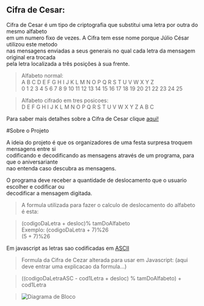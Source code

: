 ## Cifra de Cesar:

Cifra de Cesar é um tipo de criptografia que substitui uma letra por outra do mesmo alfabeto  
em um numero fixo de vezes. A Cifra tem esse nome porque Júlio César utilizou este metodo   
nas mensagens enviadas a seus generais no qual cada letra da mensagem original era trocada     
pela letra localizada a três posições à sua frente.


>Alfabeto normal:  
>A B C D E F G H I J  K  L  M  N  O  P  Q  R  S  T  U  V  W  X  Y  Z   
>0 1 2 3 4 5 6 7 8 9  10 11 12 13 14 15 16 17 18 19 20 21 22 23 24 25   

>Alfabeto cifrado em tres posicoes:    
>D E F G H I J K L M  N  O  P  Q  R  S  T  U  V  W  X  Y  Z  A  B  C    

Para saber mais detalhes sobre a Cifra de Cesar clique [aqui!](https://pt.wikipedia.org/wiki/Cifra_de_C%C3%A9sar)  


#Sobre o Projeto

A ideia do projeto é que os organizadores de uma festa surpresa troquem mensagens entre si     
codificando e decodificando as mensagens através de um programa, para que o aniversariante   
nao entenda caso descubra as mensagens.  

O programa deve receber a quantidade de deslocamento que o usuario escolher e codificar ou  
decodificar a mensagem digitada.    

>A formula utilizada para fazer o calculo de deslocamento do alfabeto é esta:    

>(codigoDaLetra + desloc)% tamDoAlfabeto  
>Exemplo: (codigoDaLetra + 7)%26  
>(5 + 7)%26  

Em javascript as letras sao codificadas em [ASCII](http://www.bosontreinamentos.com.br/hardware/tabela-ascii/)   

>Formula da Cifra de Cezar alterada para usar em Javascript:
>(aqui deve entrar uma explicacao da formula...)  

>((codigoDaLetraASC - cod1Letra + desloc) % tamDoAlfabeto) + cod1Letra
  

>![Diagrama de Bloco](https://github.com/faalbuquerque/caesar-cipher/blob/master/src/images/diagramadebloco1.jpg)


